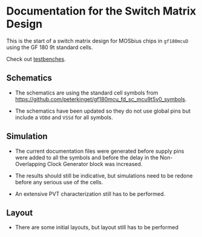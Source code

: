 # Documentation for the Switch Matrix Design

This is the start of a switch matrix design for MOSbius chips in `gf180mcuD` using the GF 180 9t standard cells. 

Check out [testbenches](../testbenches). 

## Schematics
- The schematics are using the standard cell symbols from https://github.com/peterkinget/gf180mcu_fd_sc_mcu9t5v0_symbols.

- The schematics have been updated so they do not use global pins but include a `VDDd` and `VSSd` for all symbols. 

## Simulation

- The current documentation files were generated before supply pins were added to all the symbols and before the delay in the Non-Overlapping Clock Generator block was increased. 

- The results should still be indicative, but simulations need to be redone before any serious use of the cells. 

- An extensive PVT characterization still has to be performed. 

## Layout

- There are some initial layouts, but layout still has to be performed


